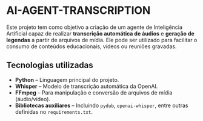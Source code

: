 
# AI-AGENT-TRANSCRIPTION

Este projeto tem como objetivo a criação de um agente de Inteligência Artificial capaz de realizar **transcrição automática de áudios** e **geração de legendas** a partir de arquivos de mídia. Ele pode ser utilizado para facilitar o consumo de conteúdos educacionais, vídeos ou reuniões gravadas.

## Tecnologias utilizadas

- **Python** – Linguagem principal do projeto.
- **Whisper** – Modelo de transcrição automática da OpenAI.
- **FFmpeg** – Para manipulação e conversão de arquivos de mídia (áudio/vídeo).
- **Bibliotecas auxiliares** – Incluindo `pydub`, `openai-whisper`, entre outras definidas no `requirements.txt`.
